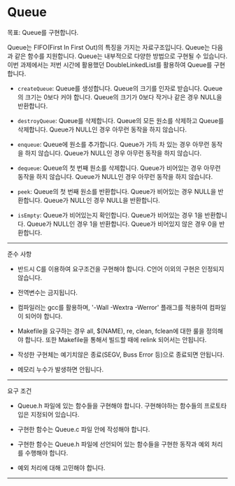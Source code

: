# Queue

목표: Queue를 구현합니다.

Queue는 FIFO(First In First Out)의 특징을 가지는 자료구조입니다. Queue는 다음과 같은 함수를 지원합니다. Queue는 내부적으로 다양한 방법으로 구현될 수 있습니다. 이번 과제에서는 저번 시간에 활용했던 DoubleLinkedList를 활용하여 Queue를 구현합니다.

- `createQueue`: Queue를 생성합니다. Queue의 크기를 인자로 받습니다. Queue의 크기는 0보다 커야 합니다. Queue의 크기가 0보다 작거나 같은 경우 NULL을 반환합니다.

- `destroyQueue`: Queue를 삭제합니다. Queue의 모든 원소를 삭제하고 Queue를 삭제합니다. Queue가 NULL인 경우 아무런 동작을 하지 않습니다.

- `enqueue`: Queue에 원소를 추가합니다. Queue가 가득 차 있는 경우 아무런 동작을 하지 않습니다. Queue가 NULL인 경우 아무런 동작을 하지 않습니다.

- `dequeue`: Queue의 첫 번째 원소를 삭제합니다. Queue가 비어있는 경우 아무런 동작을 하지 않습니다. Queue가 NULL인 경우 아무런 동작을 하지 않습니다.

- `peek`: Queue의 첫 번째 원소를 반환합니다. Queue가 비어있는 경우 NULL을 반환합니다. Queue가 NULL인 경우 NULL을 반환합니다.

- `isEmpty`: Queue가 비어있는지 확인합니다. Queue가 비어있는 경우 1을 반환합니다. Queue가 NULL인 경우 1을 반환합니다. Queue가 비어있지 않은 경우 0을 반환합니다.

***

준수 사항

- 반드시 C를 이용하여 요구조건을 구현해야 합니다. C언어 이외의 구현은 인정되지 않습니다.

- 전역변수는 금지됩니다.

- 컴파일러는 gcc를 활용하며, '-Wall -Wextra -Werror' 플래그를 적용하여 컴파일이 되어야 합니다.

- Makefile을 요구하는 경우 all, $(NAME), re, clean, fclean에 대한 룰을 정의해야 합니다. 또한 Makefile을 통해서 빌드할 때에 relink 되어서는 안됩니다.

- 작성한 구현체는 예기치않은 종료(SEGV, Buss Error 등)으로 종료되면 안됩니다.

- 메모리 누수가 발생하면 안됩니다.

***

요구 조건

- Queue.h 파일에 있는 함수들을 구현해야 합니다. 구현해야하는 함수들의 프로토타입은 지정되어 있습니다.

- 구현한 함수는 Queue.c 파일 안에 작성해야 합니다.

- 구현한 함수는 Queue.h 파일에 선언되어 있는 함수들을 구현한 동작과 예외 처리를 수행해야 합니다.

- 예외 처리에 대해 고민해야 합니다. 

***

